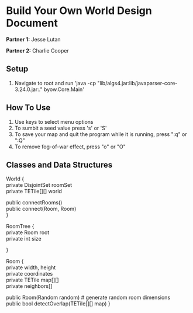 # Build Your Own World Design Document

**Partner 1:** Jesse Lutan

**Partner 2:** Charlie Cooper

## Setup
1. Navigate to root and run 'java -cp "lib/algs4.jar:lib/javaparser-core-3.24.0.jar:." byow.Core.Main'

## How To Use
1. Use keys to select menu options 
2. To sumbit a seed value press 's' or 'S'
3. To save your map and quit the program while it is running, press ":q" or ":Q"
4. To remove fog-of-war effect, press "o" or "O"

## Classes and Data Structures

World {  
  private DisjointSet<RoomTree> roomSet  
  private TETile[][] world  
    
  public connectRooms()  
  public connect(Room, Room)  
}  
  
RoomTree {  
  private Room root  
  private int size  
  
}  
  
Room {  
  private width, height  
  private coordinates  
  private TETile map[][]  
  private neighbors[]  
    
  public Room(Random random) # generate random room dimensions  
  public bool detectOverlap(TETile[][] map)
}  
  
